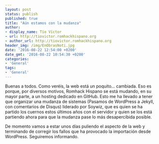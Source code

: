 ```yaml
---
layout: post
status: publish
published: true
title: "Aún estamos con la mudanza"
author:
- display_name: Tío Víctor
- url: http://tiovictor.romhackhispano.org
- author_url: http://tiovictor.romhackhispano.org
header_img: /img/EnObrasNoti.jpg
date: '2016-08-22 12:54:00 +0200'
date_gmt: '2016-08-22 10:54:30 +0200'
categories:
- 'General'
tags:
- 'General'
---
```


Buenas a todos. Como veréis, la web está un poquito... cambiada. Eso es porque, por diversos motivos, 
Romhack Hispano se está mudando, en su mayor parte, a un hosting dedicado en GitHub. Esto me ha llevado a 
tener que organizar una mudanza de sistemas (Pasamos de WordPress a Jekyll, con comentarios de Disqus) 
liderado por Soywiz, que es quien se ha partido los cuernos estos últimos años con el servidor y quien se 
los está partiendo ahora para que la mudanza pase lo más desapercibida posible.

De momento vamos a estar unos días puliendo el aspecto de la web y terminando de corregir los fallos que ha 
provocado la importación desde WordPress. Seguiremos informando.
